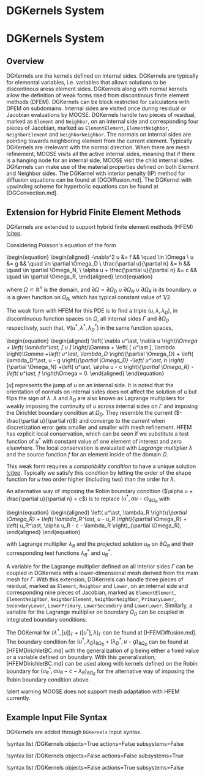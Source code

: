 # DGKernels System

# DGKernels System

## Overview

DGKernels are the kernels defined on internal sides.
DGKernels are typically for elemental variables, i.e. variables that allows solutions to be discontinous aross element sides.
DGKernels along with normal kernels allow the definition of weak forms rised from discontinous finite element methods (DFEM).
DGKernels can be block restricted for calculatons with DFEM on subdomains.
Internal sides are visited once during residual or Jacobian evaluations by MOOSE.
DGKernels handle two pieces of residual, marked as `Element` and `Neighbor`, on an internal side and corresponding four pieces of Jacobian, marked as `ElementElement`, `ElementNeighbor`, `NeighborElement` and `NeighborNeighbor`.
The normals on internal sides are pointing towards neighboring element from the current element.
Typically DGKernels are irrelevant with the normal direction.
When there are mesh refinement, MOOSE visits all the active internal sides, meaning that if there is a hanging node for an internal side, MOOSE visit the child internal sides.
DGKernels can make use of the material properties defined on both Element and Neighbor sides.
The DGKernel with interior penalty (IP) method for diffusion equations can be found at [DGDiffusion.md].
The DGKernel with upwinding scheme for hyperbolic equations can be found at [DGConvection.md].

## Extension for Hybrid Finite Element Methods

DGKernels are extended to support hybrid finite element methods (HFEM) [!citep](RT-HFEM).

Considering Poisson's equation of the form

\begin{equation}
\begin{aligned}
  -\nabla^2 u &= f && \quad \in \Omega \\
  u &= g && \quad \in \partial \Omega_D \\
  \frac{\partial u}{\partial n} &= h && \quad \in \partial \Omega_N, \\
  \alpha u + \frac{\partial u}{\partial n} &= c && \quad \in \partial \Omega_R,
\end{aligned}
\end{equation}

where $\Omega \subset \mathbb{R}^n$ is the domain, and $\partial
\Omega = \partial \Omega_D \cup \partial \Omega_N \cup \partial \Omega_R$ is its boundary.
$\alpha$ is a given function on $\Omega_R$, which has typical constant value of $1/2$.

The weak form with HFEM for this PDE is to find a triple $(u, \lambda, \lambda_D)$, in discontinuous function spaces on $\Omega$, all internal sides $\Gamma$ and $\partial \Omega_D$ respectively, such that, $\forall (u^\ast, \lambda^\ast, \lambda^\ast_D)$ in the same function spaces,

\begin{equation}
\begin{aligned}
 \left( \nabla u^\ast, \nabla u \right)_\Omega + \left( \lambda^\ast, [ u ] \right)_\Gamma + \left( [ u^\ast ], \lambda \right)_\Gamma
 +\left( u^\ast, \lambda_D \right)_{\partial \Omega_D} + \left( \lambda_D^\ast, u - g \right)_{\partial \Omega_D}
 -\left( u^\ast, h \right)_{\partial \Omega_N}
 +\left( u^\ast, \alpha u - c \right)_{\partial \Omega_R}
 -\left( u^\ast, f \right)_\Omega = 0.
\end{aligned}
\end{equation}

$[u]$ represents the jump of $u$ on an internal side.
It is noted that the orientation of normals on internal sides does not affect the solution of $u$ but flips the sign of $\lambda$.
$\lambda$ and $\lambda_D$ are also known as Lagrange multipliers for weakly imposing the continuity of $u$ across internal sides on $\Gamma$ and imposing the Dirichlet boundary condition at $\Omega_D$.
They resemble the current ($-\frac{\partial u}{\partial n}$) and converge to the current when discretization error gets smaller and smaller with mesh refinement.
HFEM has explicit local conservation, which can be seen if we substitute a test function of $u^\ast$ with constant value of one element of interest and zero elsewhere.
The local conservation is evaluated with *Lagrange multiplier* $\lambda$ and the source function $f$ for an element inside of the domain $\Omega$.

This weak form requires a *compatibility condition* to have a unique solution [!citep](RT-HFEM).
Typically we satisfy this condition by letting the order of the shape function for $u$ two order higher (including two) than the order for $\lambda$.

An alternative way of imposing the Robin boundary condition ($\alpha u + \frac{\partial u}{\partial n} = c$) is to replace $\left( u^\ast, \alpha u - c \right)_{\partial \Omega_R}$ with

\begin{equation}
\begin{aligned}
\left( u^\ast, \lambda_R \right)_{\partial \Omega_R} + \left( \lambda_R^\ast, u - u_R \right)_{\partial \Omega_R} + \left( u_R^\ast, \alpha u_R - c - \lambda_R \right)_{\partial \Omega_R},
\end{aligned}
\end{equation}

with Lagrange multiplier $\lambda_R$ and the projected solution $u_R$ on $\partial \Omega_R$ and their corresponding test functions $\lambda_R^\ast$ and $u_R^\ast$.

A variable for the Lagrange multiplier defined on all interior sides $\Gamma$ can be coupled in DGKernels with a lower-dimensional mesh derived from the main mesh for $\Gamma$.
With this extension, DGKernels can handle three pieces of residual, marked as `Element`, `Neighbor` and `Lower`, on an internal side and corresponding nine pieces of Jacobian, marked as `ElementElement`, `ElementNeighbor`, `NeighborElement`, `NeighborNeighbor`, `PrimaryLower`, `SecondaryLower`, `LowerPrimary`, `LowerSecondary` and `LowerLower`.
Similarly, a variable for the Lagrange multiplier on boundary $\Omega_D$ can be coupled in integrated boundary conditions.

The DGKernal for $\left( \lambda^\ast, [ u ] \right)_\Gamma + \left( [ u^\ast ], \lambda \right)_\Gamma$ can be found at [HFEMDiffusion.md].
The boundary condition for $\left( u^\ast, \lambda_D \right)_{\partial \Omega_D} + \left( \lambda_D^\ast, u - g \right)_{\partial \Omega_D}$ can be found at [HFEMDirichletBC.md] with the generalization of $g$ being either a fixed value or a variable defined on boundary.
With this generalization, [HFEMDirichletBC.md] can be used along with kernels defined on the Robin boundary for $\left( u_R^\ast, \alpha u_R - c - \lambda_R \right)_{\partial \Omega_R}$ for the alternative way of imposing the Robin boundary condition above.

!alert warning
MOOSE does not support mesh adaptation with HFEM currently.

## Example Input File Syntax

DGKernels are added through `DGKernels` input syntax.

!syntax list /DGKernels objects=True actions=False subsystems=False

!syntax list /DGKernels objects=False actions=False subsystems=True

!syntax list /DGKernels objects=False actions=True subsystems=False
